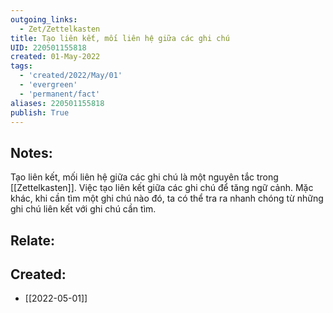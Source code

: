 ```yaml
---
outgoing_links:
  - Zet/Zettelkasten
title: Tạo liên kết, mối liên hệ giữa các ghi chú
UID: 220501155818
created: 01-May-2022
tags:
  - 'created/2022/May/01'
  - 'evergreen'
  - 'permanent/fact'
aliases: 220501155818
publish: True
---
```

## Notes:
Tạo liên kết, mối liên hệ giữa các ghi chú là một nguyên tắc trong [[Zettelkasten]]. Việc tạo liên kết giữa các ghi chú để tăng ngữ cảnh. Mặc khác, khi cần tìm một ghi chú nào đó, ta có thể tra ra nhanh chóng từ những ghi chú liên kết với ghi chú cần tìm.

## Relate:

## Created:
- [[2022-05-01]]
